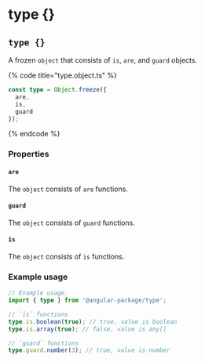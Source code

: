 # type {}

## `type {}`

A frozen `object` that consists of `is`, `are`, and `guard` objects.

{% code title="type.object.ts" %}
```typescript
const type = Object.freeze({
  are,
  is,
  guard
});
```
{% endcode %}

### Properties

#### `are`

The `object` consists of `are` functions.

#### `guard`

The `object` consists of `guard` functions.

#### `is`

The `object` consists of `is` functions.

### Example usage

```typescript
// Example usage.
import { type } from '@angular-package/type';

// `is` functions
type.is.boolean(true); // true, value is boolean
type.is.array(true); // false, value is any[]

// `guard` functions
type.guard.number(3); // true, value is number
```

